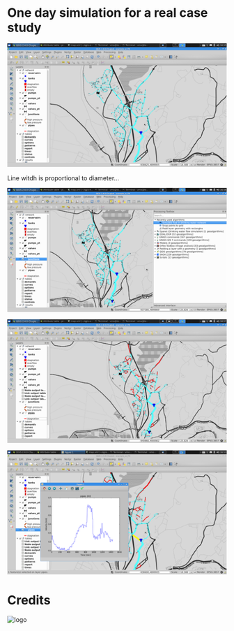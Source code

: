 One day simulation for a real case study
========================================

![Network](images/ac01.pk.png)

Line witdh is proportional to diameter...

![Simulation panel](images/ac02.pk.png)

![Time agregates symbology](images/ac04.pk.png)

![Curve plot](images/ac05.pk.png)

Credits
=======

![logo](http://www.aguasdecoimbra.pt/templates/aguascoimbra/logo.png)


